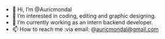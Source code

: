- 👋 Hi, I’m @Auricmondal
- 👀 I’m interested in coding, editing and graphic designing. 
- 🌱 I’m currently working as an intern backend developer.
- 📫 How to reach me :via email: @auricmondal@gmail.com

<!---
Auricmondal/Auricmondal is a ✨ special ✨ repository because its `README.md` (this file) appears on your GitHub profile.
You can click the Preview link to take a look at your changes.
--->
